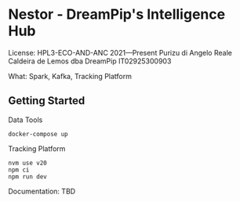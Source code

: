 # Nestor - DreamPip's Intelligence Hub

License: HPL3-ECO-AND-ANC 2021—Present
Purizu di Angelo Reale Caldeira de Lemos dba DreamPip
IT02925300903

What: Spark, Kafka, Tracking Platform

## Getting Started
Data Tools
```
docker-compose up
```

Tracking Platform
```
nvm use v20
npm ci
npm run dev
```

Documentation: TBD
